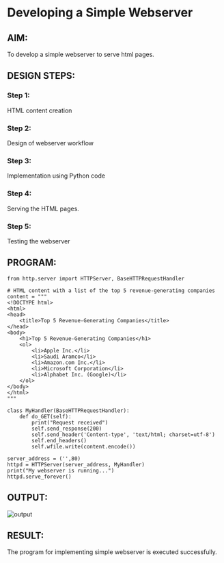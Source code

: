 # Developing a Simple Webserver
## AIM:
To develop a simple webserver to serve html pages.

## DESIGN STEPS:
### Step 1: 
HTML content creation
### Step 2:
Design of webserver workflow
### Step 3:
Implementation using Python code
### Step 4:
Serving the HTML pages.
### Step 5:
Testing the webserver

## PROGRAM:
```
from http.server import HTTPServer, BaseHTTPRequestHandler

# HTML content with a list of the top 5 revenue-generating companies
content = """
<!DOCTYPE html>
<html>
<head>
    <title>Top 5 Revenue-Generating Companies</title>
</head>
<body>
    <h1>Top 5 Revenue-Generating Companies</h1>
    <ol>
        <li>Apple Inc.</li>
        <li>Saudi Aramco</li>
        <li>Amazon.com Inc.</li>
        <li>Microsoft Corporation</li>
        <li>Alphabet Inc. (Google)</li>
    </ol>
</body>
</html>
"""

class MyHandler(BaseHTTPRequestHandler):
    def do_GET(self):
        print("Request received")
        self.send_response(200)
        self.send_header('Content-type', 'text/html; charset=utf-8')
        self.end_headers()
        self.wfile.write(content.encode())

server_address = ('',80)
httpd = HTTPServer(server_address, MyHandler)
print("My webserver is running...")
httpd.serve_forever()
```


## OUTPUT:
![output](https://github.com/Ragu-123/simplewebserver/assets/113915622/752f6b37-2845-4e4e-9a21-32251827c79d)



## RESULT:
The program for implementing simple webserver is executed successfully.
